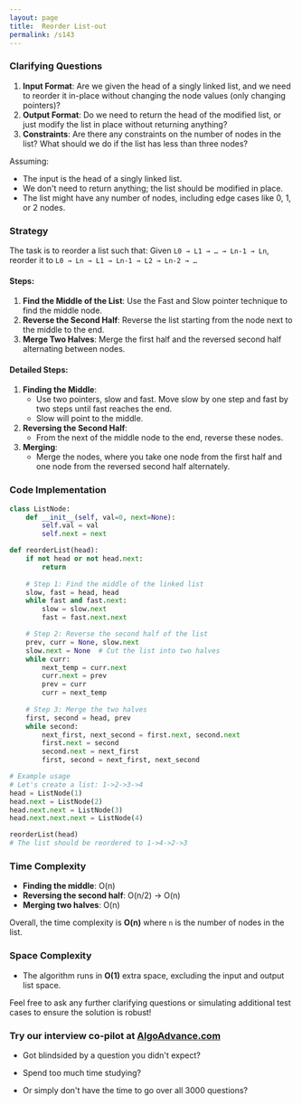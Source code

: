 ```yaml
---
layout: page
title:  Reorder List-out
permalink: /s143
---
```


### Clarifying Questions
1. **Input Format**: Are we given the head of a singly linked list, and we need to reorder it in-place without changing the node values (only changing pointers)?
2. **Output Format**: Do we need to return the head of the modified list, or just modify the list in place without returning anything?
3. **Constraints**: Are there any constraints on the number of nodes in the list? What should we do if the list has less than three nodes?

Assuming:
- The input is the head of a singly linked list.
- We don't need to return anything; the list should be modified in place.
- The list might have any number of nodes, including edge cases like 0, 1, or 2 nodes.

### Strategy
The task is to reorder a list such that:
Given `L0 → L1 → … → Ln-1 → Ln`, reorder it to `L0 → Ln → L1 → Ln-1 → L2 → Ln-2 → …`

#### Steps:
1. **Find the Middle of the List**: Use the Fast and Slow pointer technique to find the middle node.
2. **Reverse the Second Half**: Reverse the list starting from the node next to the middle to the end.
3. **Merge Two Halves**: Merge the first half and the reversed second half alternating between nodes.

#### Detailed Steps:
1. **Finding the Middle**:
    - Use two pointers, slow and fast. Move slow by one step and fast by two steps until fast reaches the end.
    - Slow will point to the middle.
2. **Reversing the Second Half**:
    - From the next of the middle node to the end, reverse these nodes.
3. **Merging**:
    - Merge the nodes, where you take one node from the first half and one node from the reversed second half alternately.

### Code Implementation
```python
class ListNode:
    def __init__(self, val=0, next=None):
        self.val = val
        self.next = next

def reorderList(head):
    if not head or not head.next:
        return
    
    # Step 1: Find the middle of the linked list
    slow, fast = head, head
    while fast and fast.next:
        slow = slow.next
        fast = fast.next.next

    # Step 2: Reverse the second half of the list
    prev, curr = None, slow.next
    slow.next = None  # Cut the list into two halves
    while curr:
        next_temp = curr.next
        curr.next = prev
        prev = curr
        curr = next_temp
    
    # Step 3: Merge the two halves
    first, second = head, prev
    while second:
        next_first, next_second = first.next, second.next
        first.next = second
        second.next = next_first
        first, second = next_first, next_second

# Example usage
# Let's create a list: 1->2->3->4
head = ListNode(1)
head.next = ListNode(2)
head.next.next = ListNode(3)
head.next.next.next = ListNode(4)

reorderList(head)
# The list should be reordered to 1->4->2->3
```

### Time Complexity
- **Finding the middle**: O(n)
- **Reversing the second half**: O(n/2) -> O(n)
- **Merging two halves**: O(n)

Overall, the time complexity is **O(n)** where `n` is the number of nodes in the list.

### Space Complexity
- The algorithm runs in **O(1)** extra space, excluding the input and output list space.

Feel free to ask any further clarifying questions or simulating additional test cases to ensure the solution is robust!


### Try our interview co-pilot at [AlgoAdvance.com](https://algoAdvance.com)

- Got blindsided by a question you didn't expect?

- Spend too much time studying?

- Or simply don't have the time to go over all 3000 questions?


